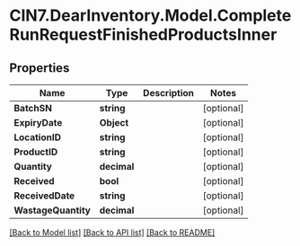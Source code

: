 # CIN7.DearInventory.Model.CompleteRunRequestFinishedProductsInner

## Properties

| Name                | Type        | Description | Notes      |
| ------------------- | ----------- | ----------- | ---------- |
| **BatchSN**         | **string**  |             | [optional] |
| **ExpiryDate**      | **Object**  |             | [optional] |
| **LocationID**      | **string**  |             | [optional] |
| **ProductID**       | **string**  |             | [optional] |
| **Quantity**        | **decimal** |             | [optional] |
| **Received**        | **bool**    |             | [optional] |
| **ReceivedDate**    | **string**  |             | [optional] |
| **WastageQuantity** | **decimal** |             | [optional] |

[[Back to Model list]](../README.md#documentation-for-models) [[Back to API list]](../README.md#documentation-for-api-endpoints) [[Back to README]](../README.md)
